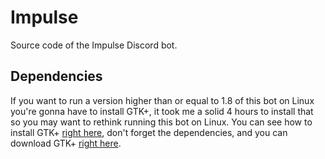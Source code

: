 # Impulse
Source code of the Impulse Discord bot.

## Dependencies
If you want to run a version higher than or equal to 1.8 of this bot on Linux you're gonna have to install GTK+, it took me a solid 4 hours to install that so you may want to rethink running this bot on Linux. You can see how to install GTK+ [right here](https://developer.gnome.org/gtk3/stable/gtk-building.html), don't forget the dependencies, and you can download GTK+ [right here](https://www.gtk.org/download/linux.php).

